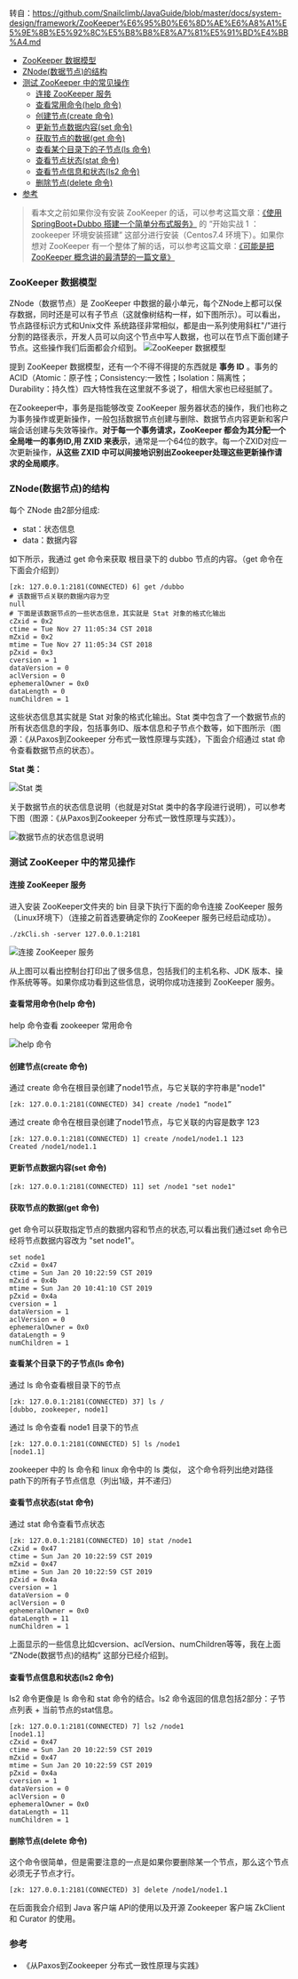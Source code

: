 转自：https://github.com/Snailclimb/JavaGuide/blob/master/docs/system-design/framework/ZooKeeper%E6%95%B0%E6%8D%AE%E6%A8%A1%E5%9E%8B%E5%92%8C%E5%B8%B8%E8%A7%81%E5%91%BD%E4%BB%A4.md
<!-- MarkdownTOC -->

- [ZooKeeper 数据模型](#zookeeper-数据模型)
- [ZNode\(数据节点\)的结构](#znode数据节点的结构)
- [测试 ZooKeeper 中的常见操作](#测试-zookeeper-中的常见操作)
  - [连接 ZooKeeper 服务](#连接-zookeeper-服务)
  - [查看常用命令\(help 命令\)](#查看常用命令help-命令)
  - [创建节点\(create 命令\)](#创建节点create-命令)
  - [更新节点数据内容\(set 命令\)](#更新节点数据内容set-命令)
  - [获取节点的数据\(get 命令\)](#获取节点的数据get-命令)
  - [查看某个目录下的子节点\(ls 命令\)](#查看某个目录下的子节点ls-命令)
  - [查看节点状态\(stat 命令\)](#查看节点状态stat-命令)
  - [查看节点信息和状态\(ls2 命令\)](#查看节点信息和状态ls2-命令)
  - [删除节点\(delete 命令\)](#删除节点delete-命令)
- [参考](#参考)

<!-- /MarkdownTOC -->

> 看本文之前如果你没有安装 ZooKeeper 的话，可以参考这篇文章：[《使用 SpringBoot+Dubbo 搭建一个简单分布式服务》](https://github.com/Snailclimb/springboot-integration-examples/blob/master/md/springboot-dubbo.md) 的 “开始实战 1 ：zookeeper 环境安装搭建” 这部分进行安装（Centos7.4 环境下）。如果你想对 ZooKeeper 有一个整体了解的话，可以参考这篇文章：[《可能是把 ZooKeeper 概念讲的最清楚的一篇文章》](https://github.com/Snailclimb/JavaGuide/blob/master/%E4%B8%BB%E6%B5%81%E6%A1%86%E6%9E%B6/ZooKeeper.md)

### ZooKeeper 数据模型

ZNode（数据节点）是 ZooKeeper 中数据的最小单元，每个ZNode上都可以保存数据，同时还是可以有子节点（这就像树结构一样，如下图所示）。可以看出，节点路径标识方式和Unix文件
系统路径非常相似，都是由一系列使用斜杠"/"进行分割的路径表示，开发人员可以向这个节点中写人数据，也可以在节点下面创建子节点。这些操作我们后面都会介绍到。
![ZooKeeper 数据模型](https://images.gitbook.cn/95a192b0-1c56-11e9-9a8e-f3b01b1ea9aa)

提到 ZooKeeper 数据模型，还有一个不得不得提的东西就是 **事务 ID** 。事务的ACID（Atomic：原子性；Consistency:一致性；Isolation：隔离性；Durability：持久性）四大特性我在这里就不多说了，相信大家也已经挺腻了。

在Zookeeper中，事务是指能够改变 ZooKeeper 服务器状态的操作，我们也称之为事务操作或更新操作，一般包括数据节点创建与删除、数据节点内容更新和客户端会话创建与失效等操作。**对于每一个事务请求，ZooKeeper 都会为其分配一个全局唯一的事务ID,用 ZXID 来表示**，通常是一个64位的数字。每一个ZXID对应一次更新操作，**从这些 ZXID 中可以间接地识别出Zookeeper处理这些更新操作请求的全局顺序**。

### ZNode(数据节点)的结构

每个 ZNode 由2部分组成:

- stat：状态信息
- data：数据内容

如下所示，我通过 get 命令来获取 根目录下的 dubbo 节点的内容。（get 命令在下面会介绍到）

```shell
[zk: 127.0.0.1:2181(CONNECTED) 6] get /dubbo    
# 该数据节点关联的数据内容为空
null
# 下面是该数据节点的一些状态信息，其实就是 Stat 对象的格式化输出
cZxid = 0x2
ctime = Tue Nov 27 11:05:34 CST 2018
mZxid = 0x2
mtime = Tue Nov 27 11:05:34 CST 2018
pZxid = 0x3
cversion = 1
dataVersion = 0
aclVersion = 0
ephemeralOwner = 0x0
dataLength = 0
numChildren = 1

```
这些状态信息其实就是 Stat 对象的格式化输出。Stat 类中包含了一个数据节点的所有状态信息的字段，包括事务ID、版本信息和子节点个数等，如下图所示（图源：《从Paxos到Zookeeper  分布式一致性原理与实践》，下面会介绍通过 stat 命令查看数据节点的状态）。

**Stat 类：**

![Stat 类](https://images.gitbook.cn/a841e740-1c55-11e9-b5b7-abf0ec0c666a)

关于数据节点的状态信息说明（也就是对Stat 类中的各字段进行说明），可以参考下图（图源：《从Paxos到Zookeeper  分布式一致性原理与实践》）。

![数据节点的状态信息说明](https://images.gitbook.cn/f44d8630-1c55-11e9-b5b7-abf0ec0c666a)

### 测试 ZooKeeper 中的常见操作


#### 连接 ZooKeeper 服务

进入安装 ZooKeeper文件夹的 bin 目录下执行下面的命令连接 ZooKeeper 服务（Linux环境下）（连接之前首选要确定你的 ZooKeeper 服务已经启动成功）。

```shell
./zkCli.sh -server 127.0.0.1:2181
```
![连接 ZooKeeper 服务](https://images.gitbook.cn/153b84c0-1c59-11e9-9a8e-f3b01b1ea9aa)

从上图可以看出控制台打印出了很多信息，包括我们的主机名称、JDK 版本、操作系统等等。如果你成功看到这些信息，说明你成功连接到  ZooKeeper 服务。

#### 查看常用命令(help 命令)

help 命令查看 zookeeper 常用命令

![help 命令](https://images.gitbook.cn/091db640-1c59-11e9-b5b7-abf0ec0c666a)

####  创建节点(create 命令)

通过 create 命令在根目录创建了node1节点，与它关联的字符串是"node1"

```shell
[zk: 127.0.0.1:2181(CONNECTED) 34] create /node1 “node1”
```
通过 create 命令在根目录创建了node1节点，与它关联的内容是数字 123

```shell
[zk: 127.0.0.1:2181(CONNECTED) 1] create /node1/node1.1 123
Created /node1/node1.1
```

#### 更新节点数据内容(set 命令)

```shell
[zk: 127.0.0.1:2181(CONNECTED) 11] set /node1 "set node1" 
```

#### 获取节点的数据(get 命令)

get 命令可以获取指定节点的数据内容和节点的状态,可以看出我们通过set 命令已经将节点数据内容改为 "set node1"。

```shell
set node1
cZxid = 0x47
ctime = Sun Jan 20 10:22:59 CST 2019
mZxid = 0x4b
mtime = Sun Jan 20 10:41:10 CST 2019
pZxid = 0x4a
cversion = 1
dataVersion = 1
aclVersion = 0
ephemeralOwner = 0x0
dataLength = 9
numChildren = 1

```

#### 查看某个目录下的子节点(ls 命令)

通过 ls 命令查看根目录下的节点

```shell
[zk: 127.0.0.1:2181(CONNECTED) 37] ls /
[dubbo, zookeeper, node1]
```
通过 ls 命令查看 node1 目录下的节点

```shell
[zk: 127.0.0.1:2181(CONNECTED) 5] ls /node1
[node1.1]
```
zookeeper 中的 ls 命令和 linux 命令中的 ls 类似， 这个命令将列出绝对路径path下的所有子节点信息（列出1级，并不递归）

#### 查看节点状态(stat 命令)

通过 stat 命令查看节点状态

```shell
[zk: 127.0.0.1:2181(CONNECTED) 10] stat /node1
cZxid = 0x47
ctime = Sun Jan 20 10:22:59 CST 2019
mZxid = 0x47
mtime = Sun Jan 20 10:22:59 CST 2019
pZxid = 0x4a
cversion = 1
dataVersion = 0
aclVersion = 0
ephemeralOwner = 0x0
dataLength = 11
numChildren = 1
```
上面显示的一些信息比如cversion、aclVersion、numChildren等等，我在上面 “ZNode(数据节点)的结构” 这部分已经介绍到。

#### 查看节点信息和状态(ls2 命令)


ls2 命令更像是 ls 命令和 stat 命令的结合。ls2 命令返回的信息包括2部分：子节点列表 + 当前节点的stat信息。

```shell
[zk: 127.0.0.1:2181(CONNECTED) 7] ls2 /node1
[node1.1]
cZxid = 0x47
ctime = Sun Jan 20 10:22:59 CST 2019
mZxid = 0x47
mtime = Sun Jan 20 10:22:59 CST 2019
pZxid = 0x4a
cversion = 1
dataVersion = 0
aclVersion = 0
ephemeralOwner = 0x0
dataLength = 11
numChildren = 1

```

#### 删除节点(delete 命令)

这个命令很简单，但是需要注意的一点是如果你要删除某一个节点，那么这个节点必须无子节点才行。

```shell
[zk: 127.0.0.1:2181(CONNECTED) 3] delete /node1/node1.1
```

在后面我会介绍到 Java 客户端 API的使用以及开源 Zookeeper 客户端 ZkClient 和 Curator 的使用。


### 参考

- 《从Paxos到Zookeeper  分布式一致性原理与实践》
